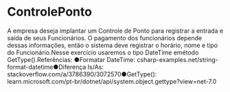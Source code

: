 # ControlePonto

A empresa deseja implantar um Controle  de Ponto para registrar a entrada e saída de seus Funcionários. O pagamento dos funcionários  depende  dessas  informações,  então  o  sistema  deve  registrar  o horário, nome e tipo do Funcionário.Nesse exercício usaremos o tipo DateTime emétodo GetType().Referências: ●Formatar DateTime: csharp-examples.net/string-format-datetime●Diferença Is/As: stackoverflow.com/a/3786390/3072570●GetType(): learn.microsoft.com/pt-br/dotnet/api/system.object.gettype?view=net-7.0
